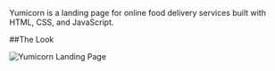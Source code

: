 Yumicorn is a landing page for online food delivery services built with HTML, CSS, and JavaScript.

##The Look

![Yumicorn Landing Page](Library\yumicorn-showoff.png)
